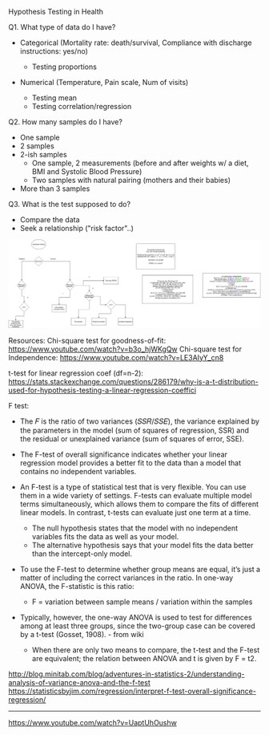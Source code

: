 
Hypothesis Testing in Health

Q1. What type of data do I have?
 - Categorical (Mortality rate: death/survival, Compliance with discharge
 instructions: yes/no)
    - Testing proportions
 
 - Numerical (Temperature, Pain scale, Num of visits)
    - Testing mean
    - Testing correlation/regression
    
Q2. How many samples do I have?
- One sample
- 2 samples
- 2-ish samples
    - One sample, 2 measurements (before and after weights w/ a diet,
    BMI and Systolic Blood Pressure)
    - Two samples with natural pairing (mothers and their babies)
- More than 3 samples


Q3. What is the test supposed to do?
- Compare the data
- Seek a relationship ("risk factor"..)


![Alt text](images/Hypothesis_Testing.png?raw=true "Optional Title")



Resources: 
Chi-square test for goodness-of-fit: https://www.youtube.com/watch?v=b3o_hjWKgQw
Chi-square test for Independence: https://www.youtube.com/watch?v=LE3AIyY_cn8



t-test for linear regression coef (df=n-2):
https://stats.stackexchange.com/questions/286179/why-is-a-t-distribution-used-for-hypothesis-testing-a-linear-regression-coeffici


F test:
- The 𝐹 is the ratio of two variances (𝑆𝑆𝑅/𝑆𝑆𝐸), the variance explained by the parameters in the model 
(sum of squares of regression, SSR) and the residual or unexplained variance (sum of squares of error, SSE).

- The F-test of overall significance indicates whether your linear regression model provides a better fit to the 
data than a model that contains no independent variables.

- An F-test is a type of statistical test that is very flexible. You can use them in a wide variety of settings. 
F-tests can evaluate multiple model terms simultaneously, which allows them to compare the fits of different 
linear models. In contrast, t-tests can evaluate just one term at a time.

    - The null hypothesis states that the model with no independent variables fits the data as well as your model.
    - The alternative hypothesis says that your model fits the data better than the intercept-only model.

- To use the F-test to determine whether group means are equal, 
    it’s just a matter of including the correct variances in the ratio. 
    In one-way ANOVA, the F-statistic is this ratio:
    - F = variation between sample means / variation within the samples
    
- Typically, however, the one-way ANOVA is used to test for differences among at least three groups, 
since the two-group case can be covered by a t-test (Gosset, 1908). - from wiki
    - When there are only two means to compare, the t-test and the F-test are equivalent; 
    the relation between ANOVA and t is given by F = t2.
    
    
http://blog.minitab.com/blog/adventures-in-statistics-2/understanding-analysis-of-variance-anova-and-the-f-test
https://statisticsbyjim.com/regression/interpret-f-test-overall-significance-regression/

---
https://www.youtube.com/watch?v=UaptUhOushw